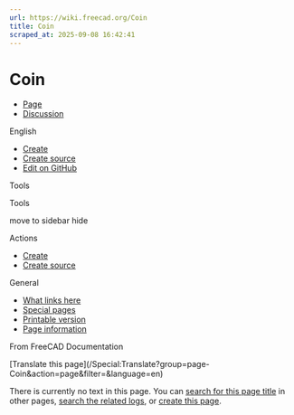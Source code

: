 ```yaml
---
url: https://wiki.freecad.org/Coin
title: Coin
scraped_at: 2025-09-08 16:42:41
---
```


# Coin

  * [Page](/index.php?title=Coin&action=edit&redlink=1 "View the content page \(page does not exist\) \[ctrl-option-c\]")
  * [Discussion](/index.php?title=Talk:Coin&action=edit&redlink=1 "Discussion about the content page \(page does not exist\) \[ctrl-option-t\]")

English

  * [Create](/index.php?title=Coin&veaction=edit "Create this page \[ctrl-option-v\]")
  * [Create source](/index.php?title=Coin&action=edit "Create the source code of this page \[ctrl-option-e\]")
  * [Edit on GitHub](https://github.com/Reqrefusion/FreeCAD-Documentation-Project/blob/main/wiki/Coin.wikitext "Edit this page on GitHub")

Tools

Tools

move to sidebar hide

Actions

  * [Create](/index.php?title=Coin&veaction=edit "Create this page \[ctrl-option-v\]")
  * [Create source](/index.php?title=Coin&action=edit "Create the source code of this page \[ctrl-option-e\]")

General

  * [What links here](/Special:WhatLinksHere/Coin "A list of all wiki pages that link here \[ctrl-option-j\]")
  * [Special pages](/Special:SpecialPages "A list of all special pages \[ctrl-option-q\]")
  * [Printable version](javascript:print\(\); "Printable version of this page \[ctrl-option-p\]")
  * [Page information](/index.php?title=Coin&action=info "More information about this page")

From FreeCAD Documentation

[Translate this page](/Special:Translate?group=page-
Coin&action=page&filter=&language=en)

There is currently no text in this page. You can [search for this page
title](/Special:Search/Coin "Special:Search/Coin") in other pages, [search the
related logs](//wiki.freecad.org/index.php?title=Special:Log&page=Coin), or
[create this page](//wiki.freecad.org/index.php?title=Coin&action=edit).


